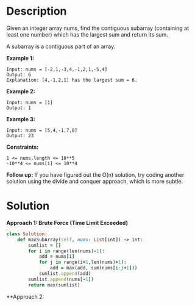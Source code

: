# Description
Given an integer array nums, find the contiguous subarray (containing at least one number) which has the largest sum and return its sum.

A subarray is a contiguous part of an array.

**Example 1:**
```
Input: nums = [-2,1,-3,4,-1,2,1,-5,4]
Output: 6
Explanation: [4,-1,2,1] has the largest sum = 6.
```
**Example 2:**
```
Input: nums = [1]
Output: 1
```
**Example 3:**
```
Input: nums = [5,4,-1,7,8]
Output: 23
```
**Constraints:**
```
1 <= nums.length <= 10**5
-10**4 <= nums[i] <= 10**4
```
**Follow up:** If you have figured out the O(n) solution, try coding another solution using the divide and conquer approach, which is more subtle.
# Solution
**Approach 1: Brute Force (Time Limit Exceeded)**
```ruby
class Solution:
    def maxSubArray(self, nums: List[int]) -> int:
        sumlist = []
        for i in range(len(nums)-1):
            add = nums[i]
            for j in range(i+1,len(nums)+1):
                add = max(add, sum(nums[i:j+1]))
            sumlist.append(add)
        sumlist.append(nums[-1])
        return max(sumlist)
```
**Approach 2: 
